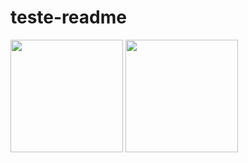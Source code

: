 # teste-readme

<img height="180em" src="https://github-readme-stats.vercel.app/api?username=dienerld&show_icons=true&theme=dracula&include_all_commits=true&count_private=true"/>
  <img height="180em" src="https://github-readme-stats.vercel.app/api/top-langs/?username=dienerld&layout=compact&langs_count=7&theme=dracula"/>
